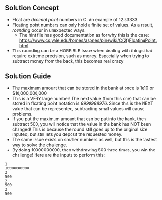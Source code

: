 ## Solution Concept
- Float are *decimal point* numbers in C. An example of 12.33333.
- Floating point numbers can only hold a finite set of values. As a result, *rounding* occur in unexpected ways. 
    - The hint file has good documentation as for why this is the case: https://www.cs.yale.edu/homes/aspnes/pinewiki/C(2f)FloatingPoint.html
- This rounding can be a HORRIBLE issue when dealing with things that require extreme precision, such as money. Especially when trying to subtract money from the back, this becomes real crazy 

## Solution Guide
- The maximum amount that can be stored in the bank at once is 1e10 or $10,000,000,000
- This is a VERY large number! The next value (from this one) that can be stored in floating point notation is *9999998976*. Since this is the NEXT value that can be represented, subtracting small values will cause problems. 
- If you put the maximum amount that can be put into the bank, then subtract 500, you will notice that the value in the bank has NOT been changed! This is because the round still goes up to the original size inputed, but still lets you deposit the requested money.
- The same issue exists on smaller numbers as well, but this is the fastest way to solve the challenge. 
- By doing 10000000000, then withdrawing 500 three times, you win the challenge! Here are the inputs to perform this: 
```
1
10000000000
2
500
2
500
2
500
```
